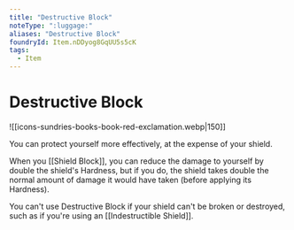 ```yaml
---
title: "Destructive Block"
noteType: ":luggage:"
aliases: "Destructive Block"
foundryId: Item.nDDyog8GqUU5s5cK
tags:
  - Item
---
```


# Destructive Block
![[icons-sundries-books-book-red-exclamation.webp|150]]

You can protect yourself more effectively, at the expense of your shield.

When you [[Shield Block]], you can reduce the damage to yourself by double the shield's Hardness, but if you do, the shield takes double the normal amount of damage it would have taken (before applying its Hardness).

You can't use Destructive Block if your shield can't be broken or destroyed, such as if you're using an [[Indestructible Shield]].
